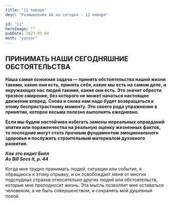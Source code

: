 ```yaml
---
title: "12 января"
desc: "Размышления АА на сегодня - 12 января"

id: "12"
heroImage: ""
pubDate: 2023-05-04
moth: "yanvar"
---
```


## ПРИНИМАТЬ НАШИ СЕГОДНЯШНИЕ ОБСТОЯТЕЛЬСТВА

**Наша самая основная задача — принять обстоятельства нашей жизни такими,
какие они есть, принять себя, какие мы есть на самом деле, и окружающих нас
людей такими, какие они есть. Это значит обрести трезвое смирение, без
которого не может начаться настоящее движение вперед. Снова и снова нам надо
будет возвращаться к этому беспристрастному моменту. Это своего рода
упражнение в принятии, которое весьма полезно выполнять ежедневно.**

**Если мы будем настойчиво избегать замены нереальных оправданий апатии или
пораженчества на реальную оценку жизненных фактов, то последние могут стать
прочным фундаментом эмоционального здоровья и послужить строительным
материалом духовного развития.**

**_Как это видит Билл  
As Bill Sees It, p. 44_**

Когда мне трудно принимать людей, ситуации или события, я обращаюсь к этому
отрывку, и он освобождает меня от многих подспудных страхов относительно
других людей или обстоятельств, которые мне преподносит жизнь. Эта мысль
позволяет мне оставаться человеком, а не быть совершенством, и сохранять мой
душевный покой.
